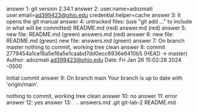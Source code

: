 answer 1: git version 2.34.1
answer 2: user.name=adozmati
user.email=ad399423@ohio.edu
credential.helper=cache
answer 3: It opens the git manual 
answer 4: untracked files:
(use "git add <file>..." to include in what will be committed)
    README.md (red)
    answer.md (red)
answer 5: new file: README.md (green)
                    answers.md (red)
answer 6: new file: README.md (green)
        new file: answers.md (green)
answer 7: On branch master
nothing to commit, working tree clean
answer 8: commit 2779454a1ce16a5e16a5e1caabd7dd0ecc6936e6410b5 (HEAD -> master)
Author: adozmati <ad399423@ohio.edu>
Date:   Fri Jan 26 15:02:28 2024 -0500

Initial commit
answer 9: On branch main
Your branch is up to date with 'origin/main'.

nothing to commit, working tree clean
answer 10: no
answer 11: error
answer 12: yes
answer 13: .  ..  answers.md  .git  git-lab-2  README.md